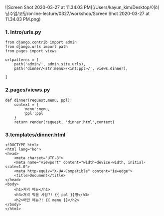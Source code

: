 ![Screen Shot 2020-03-27 at 11.34.03 PM](/Users/kayun_kim/Desktop/이러닝수업/코딩/online-lecture/0327/workshop/Screen Shot 2020-03-27 at 11.34.03 PM.png)



### 1. Intro/urls.py

```
from django.contrib import admin
from django.urls import path
from pages import views

urlpatterns = [
    path('admin/', admin.site.urls),
    path('dinner/<str:menu>/<int:ppl>/', views.dinner),

]
```



### 2.pages/views.py

```
def dinner(request,menu, ppl):
    context = {
        'menu':menu,
        'ppl':ppl
    }
    return render(request, 'dinner.html',context)
```



### 3.templates/dinner.html

```
<!DOCTYPE html>
<html lang="ko">
<head>
    <meta charset="UTF-8">
    <meta name="viewport" content="width=device-width, initial-scale=1.0">
    <meta http-equiv="X-UA-Compatible" content="ie=edge">
    <title>Document</title>
</head>
<body>
    <h1>저녁 메뉴</h1>
    <h3>저녁 먹을 사람?! {{ ppl }}명</h3>
    <h2>어떤 메뉴?! {{ menu }}</h2>
</body>
</html>
```

